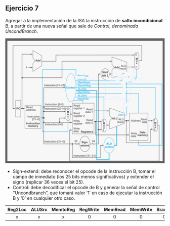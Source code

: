 ## Ejercicio 7
Agregar a la implementación de la ISA la instrucción de **salto incondicional** B, a partir de una nueva señal que sale de *Control*, *denominada UncondBranch*.

![Simple datapath with the control unit](./assets/ej07.svg)

- Sign-extend: debe reconocer el opcode de la instrucción B, tomar el campo de inmediato (los 25 bits menos significativos) y extender el signo (replicar 36 veces el bit 25).
- Control: debe decodificar el opcode de B y generar la señal de control “Uncondbranch”, que tomará valor ‘1’ en caso de ejecutar la instrucción B y ‘0’ en cualquier otro caso.

| Reg2Loc | ALUSrc | MemtoReg | RegWrite | MemRead | MemWrite | Branch | ALUop1 | ALUop0 | UncondBranch |
|:-------:|:------:|:--------:|:--------:|:-------:|:--------:|:------:|:------:|:------:|:------------:|
|    x    |   x    |    x     |    0     |    0    |    0     |    0   |   x    |   x    |      1       |